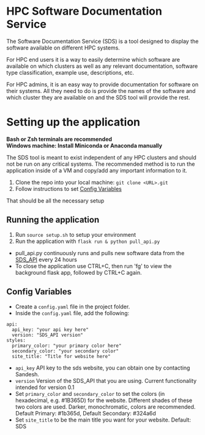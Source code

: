 # HPC Software Documentation Service

The Software Documentation Service (SDS) is a tool designed to display the software available on different HPC systems.  

For HPC end users it is a way to easily determine which software are available on which clusters as well as any relevant 
documentation, software type classification, example use, descriptions, etc.  

For HPC admins, it is an easy way to provide documentation for software on their systems.
All they need to do is provide the names of the software and which cluster they are available on and the SDS tool will provide the rest.

# Setting up the application
**Bash or Zsh terminals are recommended**  
**Windows machine: Install Miniconda or Anaconda manually**  

The SDS tool is meant to exist independent of any HPC clusters and should not be run on any critical systems.
The recommended method is to run the application inside of a VM and copy/add any important information to it.

1. Clone the repo into your local machine: `git clone <URL>.git`
2. Follow instructions to set [Config Variables](#config-variables)

That should be all the necessary setup

## Running the application

1. Run `source setup.sh` to setup your environment
2. Run the application with `flask run & python pull_api.py`
  - pull_api.py continuously runs and pulls new software data from the  [SDS_API](https://github.com/access-ci-org/Support-ARA-DB) every 24 hours
  - To close the application use CTRL+C, then run 'fg' to view the background flask app, followed by CTRL+C again.

## Config Variables
- Create a `config.yaml` file in the project folder.  
- Inside the `config.yaml` file, add the following:  
```
api:
  api_key: "your api key here"
  version: "SDS_API version"
styles:
  primary_color: "your primary color here"
  secondary_color: "your secondary color"
  site_title: "Title for website here"
```

- `api_key` API key to the sds website, you can obtain one by contacting Sandesh.
- `version` Version of the SDS_API that you are using. Current functionality intended for version 0.1
- Set `primary_color` and `secondary_color` to set the colors (in hexadecimal, e.g. #1B365D) for the website. Different shades of these two colors are used. Darker, monochromatic, colors are recommended. Default Primary: #1b365d, Default Secondary: #324a6d  
- Set `site_title` to be the main title you want for your website. Default: SDS